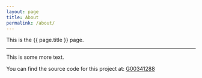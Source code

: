 ```yaml
---
layout: page
title: About
permalink: /about/
---
```


This is the {{ page.title }} page.

***

This is some more text. 

You can find the source code for this project at:
[G00341288](https://github.com/g00341288/g00341288.github.io)